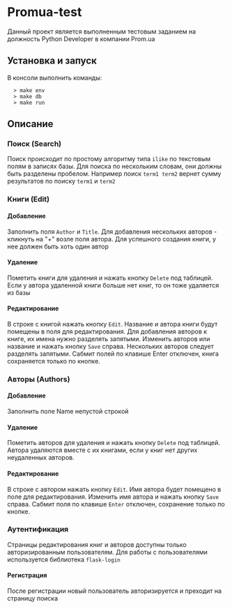 # Promua-test

Данный проект является выполненным тестовым заданием на должность Python Developer в компании Prom.ua


## Установка и запуск

В консоли выполнить команды:

```console
  > make env
  > make db
  > make run
```

  
## Описание

### Поиск (Search)

Поиск происходит по простому алгоритму типа ```ilike``` по текстовым полям в записях базы.
Для поиска по нескольким словам, они должны быть разделены пробелом. Например поиск ```term1 term2``` вернет сумму результатов по поиску ```term1``` и ```term2```


### Книги (Edit)

#### Добавление

Заполнить поля ```Author``` и ```Title```. Для добавления нескольких авторов - кликнуть на "+" возле поля автора. Для успешного создания книги, у нее должен быть хоть один автор


#### Удаление

Пометить книги для удаления и нажать кнопку ```Delete``` под таблицей. Если у автора удаленной книги больше нет книг, то он тоже удаляется из базы


#### Редактирование

В строке с книгой нажать кнопку ```Edit```. Название и автора книги будут помещены в поля для редактирования. Для добавления авторов к книге, их имена нужно разделять запятыми. Изменить авторов или название и нажать кнопку ```Save``` справа. Нескольких авторов следует разделять запятыми. Сабмит полей по клавише Enter отключен, книга сохраняется только по кнопке.


### Авторы (Authors)

#### Добавление

Заполнить поле Name непустой строкой


#### Удаление

Пометить авторов для удаления и нажать кнопку ```Delete``` под таблицей. Автора удаляются вместе с их книгами, если у книг нет других неудаленных авторов.


#### Редактирование

В строке с автором нажать кнопку ```Edit```. Имя автора будет помещено в поле для редактирования. Изменить имя автора и нажать кнопку ```Save``` справа. Сабмит поля по клавише ```Enter``` отключен, сохранение только по кнопке.


### Аутентификация

Страницы редактирования книг и авторов доступны только авторизированным пользователям.
Для работы с пользователями используется библиотека ```flask-login```


#### Регистрация

После регистрации новый пользователь авторизируется и преходит на страницу поиска
